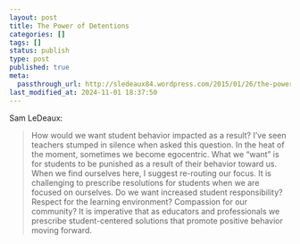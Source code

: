 ```yaml
---
layout: post
title: The Power of Detentions
categories: []
tags: []
status: publish
type: post
published: true
meta:
  passthrough_url: http://sledeaux84.wordpress.com/2015/01/26/the-power-of-detentions/
last_modified_at: 2024-11-01 18:37:50
---
```


Sam LeDeaux:


>How would we want student behavior impacted as a result? I’ve seen teachers stumped in silence when asked this question. In the heat of the moment, sometimes we become egocentric. What we “want” is for students to be punished as a result of their behavior toward us. When we find ourselves here, I suggest re-routing our focus. It is challenging to prescribe resolutions for students when we are focused on ourselves. Do we want increased student responsibility? Respect for the learning environment? Compassion for our community? It is imperative that as educators and professionals we prescribe student-centered solutions that promote positive behavior moving forward.
